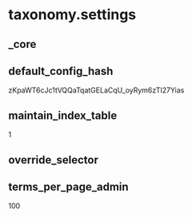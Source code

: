 # taxonomy.settings

## _core

## default_config_hash
zKpaWT6cJc1tVQQaTqatGELaCqU_oyRym6zTl27Yias

## maintain_index_table
1

## override_selector


## terms_per_page_admin
100
